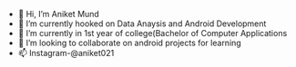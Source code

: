- 👋 Hi, I’m Aniket Mund
- 👀 I’m currently hooked on Data Anaysis and Android Development
- 🌱 I’m currently in 1st year of college(Bachelor of Computer Applications
- 💞️ I’m looking to collaborate on android projects for learning
- 📫 Instagram-@aniket021


<!---
aniketmund21/aniketmund21 is a ✨ special ✨ repository because its `README.md` (this file) appears on your GitHub profile.
You can click the Preview link to take a look at your changes.
--->
